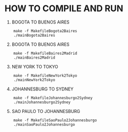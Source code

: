 HOW TO COMPILE AND RUN
======================


1. BOGOTA TO BUENOS AIRES

```
    make -f MakefileBogota2Baires
    ./mainBogota2Baires
```

2. BOGOTA TO BUENOS AIRES

```
    make -f MakefileBaires2Madrid
    ./mainBaires2Madrid
```

3. NEW YORK TO TOKYO

```
    make -f MakefileNewYork2Tokyo
    ./mainNewYork2Tokyo
```

4. JOHANNESBURG TO SYDNEY

```
    make -f MakefileJohannesburgo2Sydney
    ./mainJohannesburgo2Sydney
```

5. SAO PAULO TO JOHANNESBURG

```
    make -f MakefileSaoPaulo2Johannesburgo
    ./mainSaoPaulo2Johannesburgo
```


